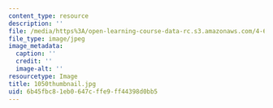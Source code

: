 ```yaml
---
content_type: resource
description: ''
file: /media/https%3A/open-learning-course-data-rc.s3.amazonaws.com/4-614-religious-architecture-and-islamic-cultures-fall-2002/6b45fbc81eb0647cffe9ff44398d0bb5_1050thumbnail.jpg
file_type: image/jpeg
image_metadata:
  caption: ''
  credit: ''
  image-alt: ''
resourcetype: Image
title: 1050thumbnail.jpg
uid: 6b45fbc8-1eb0-647c-ffe9-ff44398d0bb5
---
```


